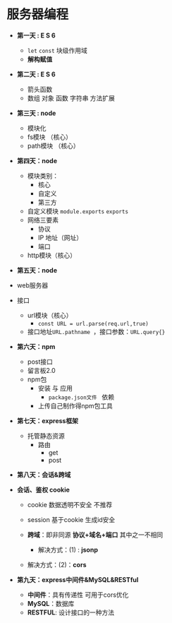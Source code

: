 # 服务器编程
* **第一天 : E S 6**
  * `let`   `const`    块级作用域
  * **解构赋值**
* **第二天 : E S 6**
  * 箭头函数
  * 数组 对象  函数  字符串  方法扩展
* **第三天 : node**
  
  * 模块化   
  * fs模块   （核心）
  * path模块 （核心）
* **第四天：node**
  
  * 模块类别：
    * 核心
    * 自定义
    * 第三方
  * 自定义模块 `module.exports` `exports`
  * 网络三要素
    * 协议
    * IP 地址（网址）
    * 端口
  * http模块（核心）
* **第五天：node**
* web服务器
  
* 接口
  
  * url模块（核心）
    * `const URL = url.parse(req.url,true)`
  * 接口地址`URL.pathname `，接口参数：`URL.query{}`
* **第六天：npm**
  * post接口
  * 留言板2.0
  * npm包
    * 安装 与 应用
      * `package.json文件 `   依赖  
    * 上传自己制作得npm包工具
* **第七天：express框架**
  * 托管静态资源
    * 路由
        * get
        * post
* **第八天：会话&跨域**
* **会话、鉴权  cookie**
    * cookie 数据透明不安全 不推荐
    * session 基于cookie  生成id安全
        
    * **跨域**：即非同源  **协议+域名+端口** 其中之一不相同

        * 解决方式：(1) : **jsonp**
    * 解决方式：(2)：**cors**
* **第九天：express中间件&MySQL&RESTful**
  * **中间件**：具有传递性 可用于cors优化
  * **MySQL**：数据库
  * **RESTFUL**: 设计接口的一种方法          




















